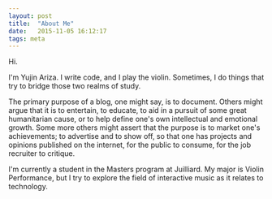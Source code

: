 ```yaml
---
layout: post
title:  "About Me"
date:   2015-11-05 16:12:17
tags: meta
---
```


Hi.

I'm Yujin Ariza. I write code, and I play the violin. Sometimes, I do things that try to bridge those two realms of study.

The primary purpose of a blog, one might say, is to document. Others might argue that it is to entertain, to educate, to aid in a pursuit of some great humanitarian cause, or to help define one's own intellectual and emotional growth. Some more others might assert that the purpose is to market one's achievements; to advertise and to show off, so that one has projects and opinions published on the internet, for the public to consume, for the job recruiter to critique.

I'm currently a student in the Masters program at Juilliard. My major is Violin Performance, but I try to explore the field of interactive music as it relates to technology. 
